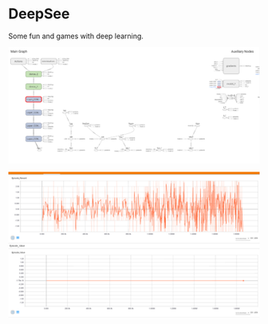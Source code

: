 # DeepSee
Some fun and games with deep learning.

![alt text](https://github.com/Palkos83/DeepSee/blob/master/architecture.PNG)


![alt text](https://github.com/Palkos83/DeepSee/blob/master/training.PNG)

